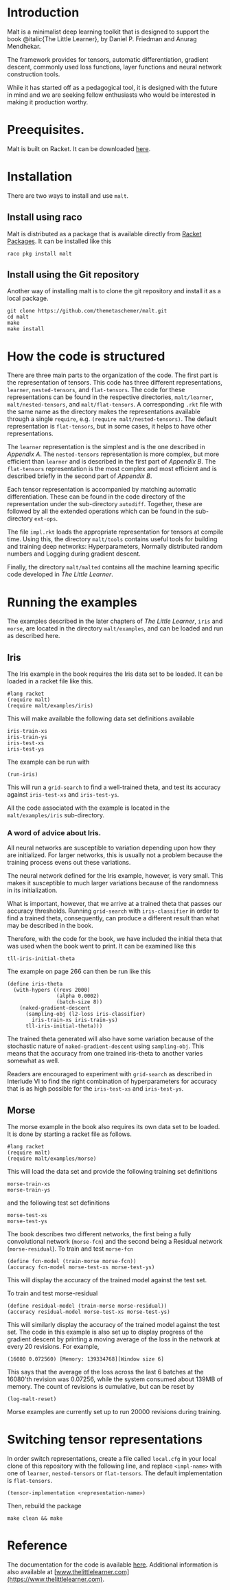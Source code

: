 # Introduction
Malt is a minimalist deep learning toolkit that is designed to support
the book @italic{The Little Learner}, by Daniel P. Friedman and
Anurag Mendhekar.

The framework provides for tensors, automatic differentiation,
gradient descent, commonly used loss functions, layer functions and
neural network construction tools.

While it has started off as a pedagogical tool, it is designed with
the future in mind and we are seeking fellow enthusiasts who would be
interested in making it production worthy.

# Preequisites.

Malt is built on Racket. It can be downloaded [here](https://download.racket-lang.org/).

# Installation
There are two ways to install and use `malt`.
## Install using raco
Malt is distributed as a package that is available directly from [Racket Packages](https://pkgs.racket-lang.org/).
It can be installed like this
```
raco pkg install malt
```
## Install using the Git repository
Another way of installing malt is to clone the git repository and install it as a local package.
```
git clone https://github.com/themetaschemer/malt.git
cd malt
make
make install
```

# How the code is structured
There are three main parts to the organization of the code. The first
part is the representation of tensors. This code has three different
representations, `learner`, `nested-tensors`, and `flat-tensors`. The
code for these representations can be found in the respective
directories, `malt/learner`, `malt/nested-tensors`, and `malt/flat-tensors`.
A corresponding `.rkt` file with the same name as the
directory makes the representations available through a single
`require`, e.g. `(require malt/nested-tensors)`. The default representation
is `flat-tensors`, but in some cases, it helps to have other representations.

The `learner` representation is the simplest and is the one described in *Appendix A*.
The `nested-tensors` representation is more complex, but more efficient than `learner` and is described in the first part of *Appendix B*.
The `flat-tensors` representation is the most complex and most efficient and is described briefly in the second part of *Appendix B*.

Each tensor representation is accompanied by matching automatic
differentiation. These can be found in the code directory of the
representation under the sub-directory `autodiff`. Together, these are
followed by all the extended operations which can be found in the
sub-directory `ext-ops`.

The file `impl.rkt` loads the appropriate representation for tensors
at compile time. Using this, the directory `malt/tools` contains
useful tools for building and training deep networks: Hyperparameters,
Normally distributed random numbers and Logging during gradient
descent.

Finally, the directory `malt/malted` contains all the machine learning
specific code developed in *The Little Learner*.

# Running the examples

The examples described in the later chapters of *The Little Learner*, `iris` and `morse`, are located in the
directory `malt/examples`, and can be loaded and run as described here.

## Iris

The Iris example in the book requires the Iris data set to be
loaded. It can be loaded in a racket file like this.
```racket
#lang racket
(require malt)
(require malt/examples/iris)
```

This will make available the following data set
definitions available

```racket
iris-train-xs
iris-train-ys
iris-test-xs
iris-test-ys
```
‍The example can be run with

```racket
(run-iris)
```

This will run a `grid-search` to find a well-trained theta,
and test its accuracy against `iris-test-xs` and `iris-test-ys`.

All the code associated with the example is located in the `malt/examples/iris`
sub-directory.

### ‍A word of advice about Iris.

All neural networks are susceptible to variation depending
upon how they are initialized. For larger networks, this is usually
not a problem because the training process evens out these
variations.

The neural network defined for the Iris example, however,
is very small. This makes it susceptible to much larger variations
because of the randomness in its initialization.

What is important, however, that we arrive at a trained theta that
passes our accuracy thresholds. Running `grid-search` with
`iris-classifier` in order to find a trained theta, consequently, can
produce a different result than what may be described in the book.

Therefore, with the code for the book, we have included the
initial theta that was used when the book went to print. It can be
examined like this

```racket
tll-iris-initial-theta
```
The example on page 266 can then be run like this
```racket
‍(define iris-theta
  (with-hypers ((revs 2000)
                (alpha 0.0002)
                (batch-size 8))
    (naked-gradient-descent
      (sampling-obj (l2-loss iris-classifier)
        iris-train-xs iris-train-ys)
      tll-iris-initial-theta)))
```
The trained theta generated will also have
some variation because of the stochastic nature of
`naked-gradient-descent` using `sampling-obj`. This means that the
accuracy from one trained iris-theta to another varies somewhat as
well.

Readers are encouraged to experiment with `grid-search` as
described in Interlude VI to find the right combination of
hyperparameters for accuracy that is as high possible for the
`iris-test-xs` and `iris-test-ys`.

## Morse
The morse example in the book also requires its own data set to be loaded.
It is done by starting a racket file as follows.

```racket
#lang racket
(require malt)
(require malt/examples/morse)
```

This will load the data set and provide the following training set definitions

```racket
morse-train-xs
morse-train-ys
```
and the following test set definitions
```racket
‍morse-test-xs
morse-test-ys
```

The book describes two different networks, the first being a fully convolutional network (`morse-fcn`) and the second being a Residual network (`morse-residual`).
To train and test `morse-fcn`
```racket
(define fcn-model (train-morse morse-fcn))
(accuracy fcn-model morse-test-xs morse-test-ys)
```
This will display the accuracy of the trained model against the test set.

To train and test morse-residual‍
```racket
(define residual-model (train-morse morse-residual))
(accuracy residual-model morse-test-xs morse-test-ys)
```

This will similarly display the accuracy of the trained model against the test set.
The code in this example is also set up to display progress of the gradient descent
by printing a moving average of the loss in the network at every 20 revisions.
For example,
```racket
(16080 0.072560) [Memory: 139334768][Window size 6]
```
This says that the average of the loss across the last 6 batches at the 16080'th revision was 0.07256, while the system consumed about 139MB of memory. The count of revisions is cumulative, but can be reset by
```racket
(log-malt-reset)
```
Morse examples are currently set up to run 20000 revisions during training.


# Switching tensor representations
In order switch representations, create a
file called `local.cfg` in your local clone of this repository with the following line, and replace `<impl-name>` with one of `learner`, `nested-tensors` or `flat-tensors`. The default implementation is `flat-tensors`.
```racket
(tensor-implementation <representation-name>)
```
Then, rebuild the package
```
make clean && make
```

# Reference
The documentation for the code is available [here](https://docs.racket-lang.org/malt/index.html). Additional information is
also available at [www.thelittlelearner.com](https://www.thelittlelearner.com).
